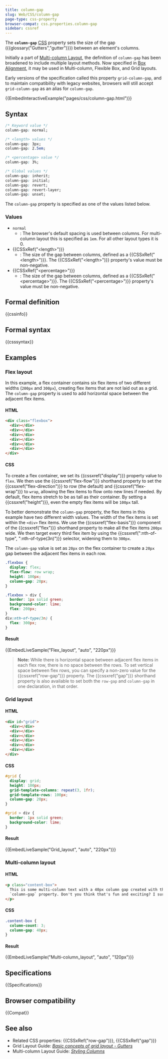 ```yaml
---
title: column-gap
slug: Web/CSS/column-gap
page-type: css-property
browser-compat: css.properties.column-gap
sidebar: cssref
---
```



The **`column-gap`** [CSS](/en-US/docs/Web/CSS) property sets the size of the gap ({{glossary("Gutters","gutter")}}) between an element's columns.

Initially a part of [Multi-column Layout](/en-US/docs/Web/CSS/CSS_multicol_layout), the definition of `column-gap` has been broadened to include multiple layout methods. Now specified in [Box Alignment](/en-US/docs/Web/CSS/CSS_box_alignment), it may be used in Multi-column, Flexible Box, and Grid layouts.

Early versions of the specification called this property `grid-column-gap`, and to maintain compatibility with legacy websites, browsers will still accept `grid-column-gap` as an alias for `column-gap`.

{{EmbedInteractiveExample("pages/css/column-gap.html")}}

## Syntax

```css
/* Keyword value */
column-gap: normal;

/* <length> values */
column-gap: 3px;
column-gap: 2.5em;

/* <percentage> value */
column-gap: 3%;

/* Global values */
column-gap: inherit;
column-gap: initial;
column-gap: revert;
column-gap: revert-layer;
column-gap: unset;
```

The `column-gap` property is specified as one of the values listed below.

### Values

- `normal`
  - : The browser's default spacing is used between columns. For multi-column layout this is specified as `1em`. For all other layout types it is 0.
- {{CSSxRef("&lt;length&gt;")}}
  - : The size of the gap between columns, defined as a {{CSSxRef("&lt;length&gt;")}}. The {{CSSxRef("&lt;length&gt;")}} property's value must be non-negative.
- {{CSSxRef("&lt;percentage&gt;")}}
  - : The size of the gap between columns, defined as a {{CSSxRef("&lt;percentage&gt;")}}. The {{CSSxRef("&lt;percentage&gt;")}} property's value must be non-negative.

## Formal definition

{{cssinfo}}

## Formal syntax

{{csssyntax}}

## Examples

### Flex layout

In this example, a flex container contains six flex items of two different widths (`200px` and `300px`), creating flex items that are not laid out as a grid. The `column-gap` property is used to add horizontal space between the adjacent flex items.

#### HTML

```html
<div class="flexbox">
  <div></div>
  <div></div>
  <div></div>
  <div></div>
  <div></div>
  <div></div>
</div>
```

#### CSS

To create a flex container, we set its {{cssxref("display")}} property value to `flex`. We then use the {{cssxref("flex-flow")}} shorthand property to set the {{cssxref("flex-direction")}} to row (the default) and {{cssxref("flex-wrap")}} to `wrap`, allowing the flex items to flow onto new lines if needed. By default, flex items stretch to be as tall as their container. By setting a {{cssxref("height")}}, even the empty flex items will be `100px` tall.

To better demonstrate the `column-gap` property, the flex items in this example have two different width values. The width of the flex items is set within the `<div>` flex items. We use the {{cssxref("flex-basis")}} component of the {{cssxref("flex")}} shorthand property to make all the flex items `200px` wide. We then target every third flex item by using the {{cssxref(":nth-of-type", ":nth-of-type(3n)")}} selector, widening them to `300px`.

The `column-gap` value is set as `20px` on the flex container to create a `20px` gap between the adjacent flex items in each row.

```css
.flexbox {
  display: flex;
  flex-flow: row wrap;
  height: 100px;
  column-gap: 20px;
}

.flexbox > div {
  border: 1px solid green;
  background-color: lime;
  flex: 200px;
}
div:nth-of-type(3n) {
  flex: 300px;
}
```

#### Result

{{EmbedLiveSample("Flex_layout", "auto", "220px")}}

> **Note:** While there is horizontal space between adjacent flex items in each flex row, there is no space between the rows. To set vertical space between flex rows, you can specify a non-zero value for the {{cssxref("row-gap")}} property. The {{cssxref("gap")}} shorthand property is also available to set both the `row-gap` and `column-gap` in one declaration, in that order.

### Grid layout

#### HTML

```html
<div id="grid">
  <div></div>
  <div></div>
  <div></div>
  <div></div>
  <div></div>
  <div></div>
</div>
```

#### CSS

```css
#grid {
  display: grid;
  height: 100px;
  grid-template-columns: repeat(3, 1fr);
  grid-template-rows: 100px;
  column-gap: 20px;
}

#grid > div {
  border: 1px solid green;
  background-color: lime;
}
```

#### Result

{{EmbedLiveSample("Grid_layout", "auto", "220px")}}

### Multi-column layout

#### HTML

```html
<p class="content-box">
  This is some multi-column text with a 40px column gap created with the CSS
  `column-gap` property. Don't you think that's fun and exciting? I sure do!
</p>
```

#### CSS

```css
.content-box {
  column-count: 3;
  column-gap: 40px;
}
```

#### Result

{{EmbedLiveSample("Multi-column_layout", "auto", "120px")}}

## Specifications

{{Specifications}}

## Browser compatibility

{{Compat}}

## See also

- Related CSS properties: {{CSSxRef("row-gap")}}, {{CSSxRef("gap")}}
- Grid Layout Guide: _[Basic concepts of grid layout - Gutters](/en-US/docs/Web/CSS/CSS_grid_layout/Basic_concepts_of_grid_layout#gutters)_
- Multi-column Layout Guide: _[Styling Columns](/en-US/docs/Web/CSS/CSS_multicol_layout/Styling_columns)_

